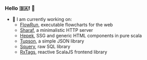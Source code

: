 ### Hello :bosnia_herzegovina:! 👋

- :hammer: I am currently working on:
  - [FlowRun](https://flowrun.io/), executable flowcharts for the web
  - [Sharaf](https://github.com/sake92/sharaf), a minimalistic HTTP server
  - [Hepek](https://github.com/sake92/hepek), SSG and generic HTML components in pure scala
  - [Tupson](https://sake92.github.io/tupson), a simple JSON library
  - [Squery](https://sake92.github.io/squery), raw SQL library
  - [RxTags](https://github.com/sake92/RxTags), reactive ScalaJS frontend library

